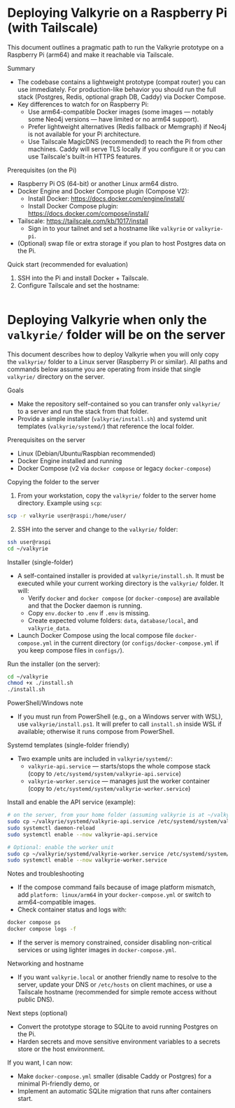 # Deploying Valkyrie on a Raspberry Pi (with Tailscale)

This document outlines a pragmatic path to run the Valkyrie prototype on a Raspberry Pi (arm64) and make it reachable via Tailscale.

Summary
- The codebase contains a lightweight prototype (compat router) you can use immediately. For production-like behavior you should run the full stack (Postgres, Redis, optional graph DB, Caddy) via Docker Compose.
- Key differences to watch for on Raspberry Pi:
  - Use arm64-compatible Docker images (some images — notably some Neo4j versions — have limited or no arm64 support).
  - Prefer lightweight alternatives (Redis fallback or Memgraph) if Neo4j is not available for your Pi architecture.
  - Use Tailscale MagicDNS (recommended) to reach the Pi from other machines. Caddy will serve TLS locally if you configure it or you can use Tailscale's built-in HTTPS features.

Prerequisites (on the Pi)
- Raspberry Pi OS (64-bit) or another Linux arm64 distro.
- Docker Engine and Docker Compose plugin (Compose V2):
  - Install Docker: https://docs.docker.com/engine/install/
  - Install Docker Compose plugin: https://docs.docker.com/compose/install/
- Tailscale: https://tailscale.com/kb/1017/install
  - Sign in to your tailnet and set a hostname like `valkyrie` or `valkyrie-pi`.
- (Optional) swap file or extra storage if you plan to host Postgres data on the Pi.

Quick start (recommended for evaluation)
1. SSH into the Pi and install Docker + Tailscale.
2. Configure Tailscale and set the hostname:
   ```bash
  # Deploying Valkyrie when only the `valkyrie/` folder will be on the server

  This document describes how to deploy Valkyrie when you will only copy the `valkyrie/` folder to a Linux server (Raspberry Pi or similar). All paths and commands below assume you are operating from inside that single `valkyrie/` directory on the server.

  Goals
  - Make the repository self-contained so you can transfer only `valkyrie/` to a server and run the stack from that folder.
  - Provide a simple installer (`valkyrie/install.sh`) and systemd unit templates (`valkyrie/systemd/`) that reference the local folder.

  Prerequisites on the server
  - Linux (Debian/Ubuntu/Raspbian recommended)
  - Docker Engine installed and running
  - Docker Compose (v2 via `docker compose` or legacy `docker-compose`)

  Copying the folder to the server
  1. From your workstation, copy the `valkyrie/` folder to the server home directory. Example using `scp`:

  ```bash
  scp -r valkyrie user@raspi:/home/user/
  ```

  2. SSH into the server and change to the `valkyrie/` folder:

  ```bash
  ssh user@raspi
  cd ~/valkyrie
  ```

  Installer (single-folder)
  - A self-contained installer is provided at `valkyrie/install.sh`. It must be executed while your current working directory is the `valkyrie/` folder. It will:
    - Verify `docker` and `docker compose` (or `docker-compose`) are available and that the Docker daemon is running.
    - Copy `env.docker` to `.env` if `.env` is missing.
    - Create expected volume folders: `data`, `database/local`, and `valkyrie_data`.
  - Launch Docker Compose using the local compose file `docker-compose.yml` in the current directory (or `configs/docker-compose.yml` if you keep compose files in `configs/`).

  Run the installer (on the server):

  ```bash
  cd ~/valkyrie
  chmod +x ./install.sh
  ./install.sh
  ```

  PowerShell/Windows note
  - If you must run from PowerShell (e.g., on a Windows server with WSL), use `valkyrie/install.ps1`. It will prefer to call `install.sh` inside WSL if available; otherwise it runs compose from PowerShell.

  Systemd templates (single-folder friendly)
  - Two example units are included in `valkyrie/systemd/`:
    - `valkyrie-api.service` — starts/stops the whole compose stack (copy to `/etc/systemd/system/valkyrie-api.service`)
    - `valkyrie-worker.service` — manages just the worker container (copy to `/etc/systemd/system/valkyrie-worker.service`)

  Install and enable the API service (example):

  ```bash
  # on the server, from your home folder (assuming valkyrie is at ~/valkyrie)
  sudo cp ~/valkyrie/systemd/valkyrie-api.service /etc/systemd/system/valkyrie-api.service
  sudo systemctl daemon-reload
  sudo systemctl enable --now valkyrie-api.service

  # Optional: enable the worker unit
  sudo cp ~/valkyrie/systemd/valkyrie-worker.service /etc/systemd/system/valkyrie-worker.service
  sudo systemctl enable --now valkyrie-worker.service
  ```

  Notes and troubleshooting
  - If the compose command fails because of image platform mismatch, add `platform: linux/arm64` in your `docker-compose.yml` or switch to arm64-compatible images.
  - Check container status and logs with:

  ```bash
  docker compose ps
  docker compose logs -f
  ```

  - If the server is memory constrained, consider disabling non-critical services or using lighter images in `docker-compose.yml`.

  Networking and hostname
  - If you want `valkyrie.local` or another friendly name to resolve to the server, update your DNS or `/etc/hosts` on client machines, or use a Tailscale hostname (recommended for simple remote access without public DNS).

  Next steps (optional)
  - Convert the prototype storage to SQLite to avoid running Postgres on the Pi.
  - Harden secrets and move sensitive environment variables to a secrets store or the host environment.

  If you want, I can now:
  - Make `docker-compose.yml` smaller (disable Caddy or Postgres) for a minimal Pi-friendly demo, or
  - Implement an automatic SQLite migration that runs after containers start.
